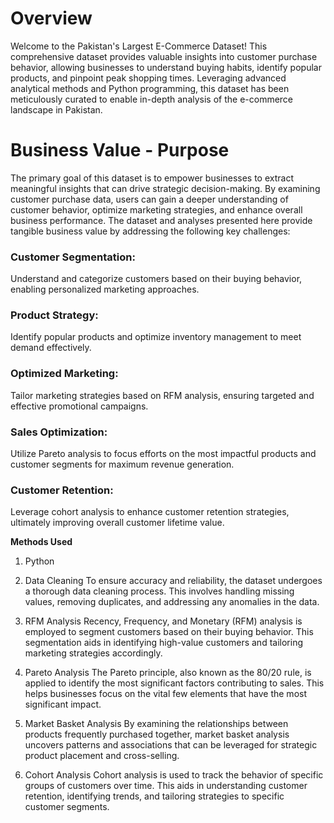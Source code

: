 # **Overview**
Welcome to the Pakistan's Largest E-Commerce Dataset! This comprehensive dataset provides valuable insights into customer purchase behavior, allowing businesses to understand buying habits, identify popular products, and pinpoint peak shopping times. Leveraging advanced analytical methods and Python programming, this dataset has been meticulously curated to enable in-depth analysis of the e-commerce landscape in Pakistan.

# **Business Value - Purpose**
The primary goal of this dataset is to empower businesses to extract meaningful insights that can drive strategic decision-making. By examining customer purchase data, users can gain a deeper understanding of customer behavior, optimize marketing strategies, and enhance overall business performance.
The dataset and analyses presented here provide tangible business value by addressing the following key challenges:

### **Customer Segmentation:**
Understand and categorize customers based on their buying behavior, enabling personalized marketing approaches.
### **Product Strategy:** 
Identify popular products and optimize inventory management to meet demand effectively.
### **Optimized Marketing:** 
Tailor marketing strategies based on RFM analysis, ensuring targeted and effective promotional campaigns.
### **Sales Optimization:** 
Utilize Pareto analysis to focus efforts on the most impactful products and customer segments for maximum revenue generation.
### **Customer Retention:** 
Leverage cohort analysis to enhance customer retention strategies, ultimately improving overall customer lifetime value.


**Methods Used**
1. Python

2. Data Cleaning
To ensure accuracy and reliability, the dataset undergoes a thorough data cleaning process. This involves handling missing values, removing duplicates, and addressing any anomalies in the data.

3. RFM Analysis
Recency, Frequency, and Monetary (RFM) analysis is employed to segment customers based on their buying behavior. This segmentation aids in identifying high-value customers and tailoring marketing strategies accordingly.

4. Pareto Analysis
The Pareto principle, also known as the 80/20 rule, is applied to identify the most significant factors contributing to sales. This helps businesses focus on the vital few elements that have the most significant impact.

5. Market Basket Analysis
By examining the relationships between products frequently purchased together, market basket analysis uncovers patterns and associations that can be leveraged for strategic product placement and cross-selling.

6. Cohort Analysis
Cohort analysis is used to track the behavior of specific groups of customers over time. This aids in understanding customer retention, identifying trends, and tailoring strategies to specific customer segments.

